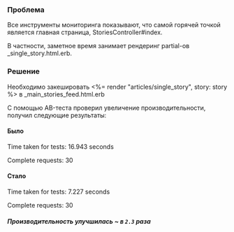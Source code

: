 ### Проблема

Все инструменты мониторинга показывают, что самой горячей точкой является главная страница, StoriesController#index.

В частности, заметное время занимает рендеринг partial-ов \_single_story.html.erb.

### Решение

Необходимо закешировать <%= render "articles/single_story", story: story %> в \_main_stories_feed.html.erb

С помощью AB-теста проверил увеличение производительности, получил следующие результаты:

#### Было

Time taken for tests: 16.943 seconds

Complete requests: 30

#### Стало

Time taken for tests: 7.227 seconds

Complete requests: 30

##### Производительность улучшилась ~ в `2.3` раза
